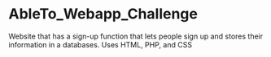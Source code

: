 # AbleTo_Webapp_Challenge
Website that has a sign-up function that lets people sign up and stores their information in a databases.
Uses HTML, PHP, and CSS
